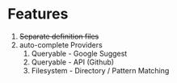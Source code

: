 # Features
1. ~~Separate definition files~~
2. auto-complete Providers
    1. Queryable - Google Suggest
    2. Queryable - API (Github)
    3. Filesystem - Directory / Pattern Matching
